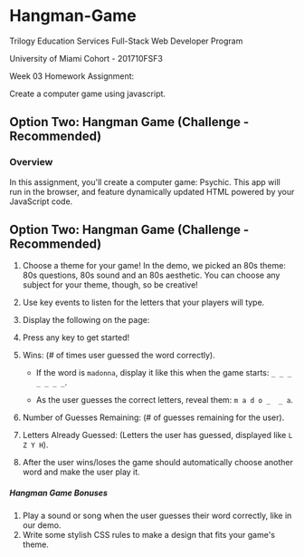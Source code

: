 # Hangman-Game

Trilogy Education Services Full-Stack Web Developer Program

University of Miami Cohort - 201710FSF3

Week 03 Homework Assignment:

Create a computer game using javascript.

## Option Two: Hangman Game (Challenge - Recommended)

### Overview

In this assignment, you'll create a computer game: Psychic. This app will run in the browser, and feature dynamically updated HTML powered by your JavaScript code.

## Option Two: Hangman Game (Challenge - Recommended)

1. Choose a theme for your game! In the demo, we picked an 80s theme: 80s questions, 80s sound and an 80s aesthetic. You can choose any subject for your theme, though, so be creative!

2. Use key events to listen for the letters that your players will type.

3. Display the following on the page:

4. Press any key to get started!

5. Wins: (# of times user guessed the word correctly).

   * If the word is `madonna`, display it like this when the game starts: `_ _ _ _ _ _ _`.

   * As the user guesses the correct letters, reveal them: `m a d o _  _ a`.

6. Number of Guesses Remaining: (# of guesses remaining for the user).

7. Letters Already Guessed: (Letters the user has guessed, displayed like `L Z Y H`).

8. After the user wins/loses the game should automatically choose another word and make the user play it.

##### Hangman Game Bonuses

1. Play a sound or song when the user guesses their word correctly, like in our demo.
2. Write some stylish CSS rules to make a design that fits your game's theme.
